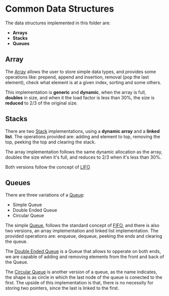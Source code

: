 # Common Data Structures

The data structures implemented in this folder are:
- **Arrays**
- **Stacks**
- **Queues**

## Array

The [Array](/common/arrays/) allows the user to store simple data types, 
and provides some operations like: prepend, append and insertion, removal (pop the last element), check what element is at a given index, sorting and some others.

This implementation is **generic** and **dynamic**, when the array is full, **doubles** in size, and when it the load factor is less than 30%, the size is **reduced** to 2/3 of the original size.


## Stacks

There are two [Stack](/common/stacks/) implementations, using a **dynamic array** and a **linked list**.
The operations provided are: adding and element to top, removing the top, peeking the top and clearing the stack.

The array implementation follows the same dynamic allocation as the array, doubles the size when it's full, and reduces to 2/3 when it's less than 30%.

Both versions follow the concept of [LIFO](https://pt.wikipedia.org/wiki/LIFO)


## Queues

There are three variations of a [Queue](/common/queues/):
- Simple Queue
- Double Ended Queue
- Circular Queue

The simple [Queue](/common/queues/queue/), follows the standard concept of [FIFO](https://pt.wikipedia.org/wiki/FIFO), and there is also two versions, an array implementation and linked list implementation. The provided operations are: enqueue, dequeue, peeking the ends and clearing the queue.

The [Double Ended Queue](/common/queues/double_ended_queue/) is a Queue that allows to opperate on both ends, we are capable of adding and removing elements from the front and back of the Queue.

The [Circular Queue](/common/queues/circular_queue/) is another version of a queue, as the name indicates, the shape is as circle in which the last node of the queue is conected to the first. The upside of this implementation is that, there is no necessity for storing two pointers, since the last is linked to the first.